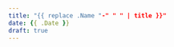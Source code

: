 ```yaml
---
title: "{{ replace .Name "-" " " | title }}"
date: {{ .Date }}
draft: true
---
```


<script src="https://utteranc.es/client.js"
        repo="dnovo-cn/dnovo.cn"
        issue-term="pathname"
        theme="github-light"
        crossorigin="anonymous"
        async>
</script>

